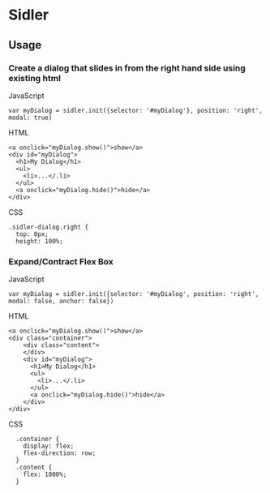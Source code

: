 # Sidler

## Usage

### Create a dialog that slides in from the right hand side using existing html

JavaScript
```
var myDialog = sidler.init({selector: '#myDialog'}, position: 'right', modal: true)
```

HTML
```
<a onclick="myDialog.show()">show</a>
<div id="myDialog">
  <h1>My Dialog</h1>
  <ul>
    <li>...</.li>
  </ul>
  <a onclick="myDialog.hide()">hide</a>
</div>
```

CSS
```
.sidler-dialog.right {
  top: 0px;
  height: 100%;
```

### Expand/Contract Flex Box

JavaScript
```
var myDialog = sidler.init({selector: '#myDialog', position: 'right', modal: false, anchor: false})
```

HTML
```
<a onclick="myDialog.show()">show</a>
<div class="container">
    <div class="content">
    </div>
    <div id="myDialog">
      <h1>My Dialog</h1>
      <ul>
        <li>...</.li>
      </ul>
      <a onclick="myDialog.hide()">hide</a>
    </div>
</div>
```

CSS
```
  .container {
    display: flex;
    flex-direction: row;
  }
  .content {
    flex: 1000%;
  }

```
